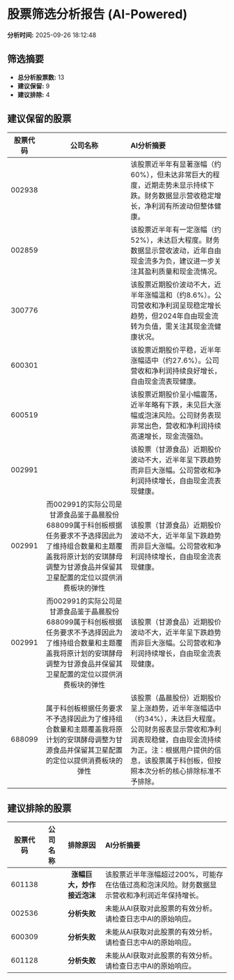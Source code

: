 # 股票筛选分析报告 (AI-Powered)

**分析时间:** 2025-09-26 18:12:48

## 筛选摘要

- **总分析股票数:** 13
- **建议保留:** 9
- **建议排除:** 4

## 建议保留的股票

| 股票代码 | 公司名称 | AI分析摘要 |
|:---:|:---:|:---|
| 002938 |  | 该股票近半年有显著涨幅（约60%），但未达非常巨大的程度，近期走势未显示持续下跌。财务数据显示营收稳定增长，净利润有所波动但整体健康。 |
| 002859 |  | 该股票近半年有一定涨幅（约52%），未达巨大程度。财务数据显示营收波动，近年自由现金流多为负，建议进一步关注其盈利质量和现金流情况。 |
| 300776 |  | 该股票近期股价波动不大，近半年涨幅温和（约8.6%）。公司营收和净利润呈现稳定增长趋势，但2024年自由现金流转为负值，需关注其现金流健康状况。 |
| 600301 |  | 该股票近期股价平稳，近半年涨幅适中（约27.6%）。公司营收和净利润持续良好增长，自由现金流表现健康。 |
| 600519 |  | 该股票近期股价呈小幅震荡，近半年略有下跌，未见巨大涨幅或泡沫风险。公司财务表现非常出色，营收和净利润持续高速增长，现金流强劲。 |
| 002991 |  | 该股票（甘源食品）近期股价波动不大，近半年呈下跌趋势而非巨大涨幅。公司营收和净利润持续增长，自由现金流表现健康。 |
| 002991 | 而002991的实际公司是甘源食品鉴于晶晨股份688099属于科创板根据任务要求不予选择因此为了维持组合数量和主题覆盖我将原计划的安琪酵母调整为甘源食品并保留其卫星配置的定位以提供消费板块的弹性 | 该股票（甘源食品）近期股价波动不大，近半年呈下跌趋势而非巨大涨幅。公司营收和净利润持续增长，自由现金流表现健康。 |
| 002991 | 而002991的实际公司是甘源食品鉴于晶晨股份688099属于科创板根据任务要求不予选择因此为了维持组合数量和主题覆盖我将原计划的安琪酵母调整为甘源食品并保留其卫星配置的定位以提供消费板块的弹性 | 该股票（甘源食品）近期股价波动不大，近半年呈下跌趋势而非巨大涨幅。公司营收和净利润持续增长，自由现金流表现健康。 |
| 688099 | 属于科创板根据任务要求不予选择因此为了维持组合数量和主题覆盖我将原计划的安琪酵母调整为甘源食品并保留其卫星配置的定位以提供消费板块的弹性 | 该股票（晶晨股份）近期股价呈上涨趋势，近半年涨幅适中（约34%），未达巨大程度。公司财务报表显示营收和净利润表现稳健，自由现金流持续为正。注：根据用户提供的信息，该股票属于科创板，但按照本次分析的核心排除标准不予排除。 |

## 建议排除的股票

| 股票代码 | 公司名称 | 排除原因 | AI分析摘要 |
|:---:|:---:|:---:|:---|
| 601138 |  | **涨幅巨大，炒作接近泡沫** | 该股票近半年涨幅超过200%，可能存在估值过高和泡沫风险。财务数据显示营收和净利润近年保持增长。 |
| 002536 |  | **分析失败** | 未能从AI获取对此股票的有效分析。请检查日志中AI的原始响应。 |
| 600309 |  | **分析失败** | 未能从AI获取对此股票的有效分析。请检查日志中AI的原始响应。 |
| 601128 |  | **分析失败** | 未能从AI获取对此股票的有效分析。请检查日志中AI的原始响应。 |
